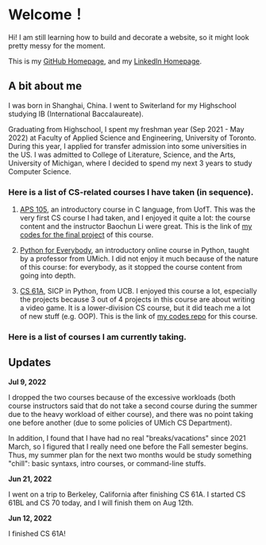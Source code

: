 # Welcome！


Hi! I am still learning how to build and decorate a website, so it might look pretty messy for the moment.

This is my [GitHub Homepage](https://github.com/RZII), and my [LinkedIn Homepage](https://www.linkedin.com/in/hanxiang-zhang-472a26223/).

## A bit about me

I was born in Shanghai, China. I went to Switerland for my Highschool studying IB (International Baccalaureate).

Graduating from Highschool, I spent my freshman year (Sep 2021 - May 2022) at Faculty of Applied Science and Engineering, University of Toronto. During this year, I applied for transfer admission into some universities in the US. I was admitted to College of Literature, Science, and the Arts, University of Michigan, where I decided to spend my next 3 years to study Computer Science.


### Here is a list of CS-related courses I have taken (in sequence).

1. [APS 105](https://engineering.calendar.utoronto.ca/course/aps105h1), an introductory course in C language, from UofT. This was the very first CS course I had taken, and I enjoyed it quite a lot: the course content and the instructor Baochun Li were great. This is the link of [my codes for the final project](https://github.com/RZII/APS105-Lab9-Music-Library) of this course.

2. [Python for Everybody](https://www.py4e.com), an introductory online course in Python, taught by a professor from UMich. I did not enjoy it much because of the nature of this course: for everybody, as it stopped the course content from going into depth.

3. [CS 61A](https://inst.eecs.berkeley.edu/~cs61a/fa21/), SICP in Python, from UCB. I enjoyed this course a lot, especially the projects because 3 out of 4 projects in this course are about writing a video game.  It is a lower-division CS course, but it did teach me a lot of new stuff (e.g. OOP). This is the link of [my codes repo](https://github.com/RZII/CS61A-FA21) for this course.


### Here is a list of courses I am currently taking.




## Updates

**Jul 9, 2022**

I dropped the two courses because of the excessive workloads (both course instructors said that do not take a second course during the summer due to the heavy workload of either course), and there was no point taking one before another (due to some policies of UMich CS Department).

In addition, I found that I have had no real "breaks/vacations" since 2021 March, so I figured that I really need one before the Fall semester begins. Thus, my summer plan for the next two months would be study something "chill": basic syntaxs, intro courses, or command-line stuffs.

**Jun 21, 2022**

I went on a trip to Berkeley, California after finishing CS 61A. I started CS 61BL and CS 70 today, and I will finish them on Aug 12th.

**Jun 12, 2022**

I finished CS 61A!






